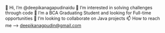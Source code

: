 👋 Hi, I’m @deepikanagapudinaidu
👀 I’m interested in solving challenges through code
🌱 I’m a BCA Graduating Student and looking for Full-time opportunities
💞️ I’m looking to collaborate on Java projects
📫 How to reach me --> deepikanagpudin@gmail.com
